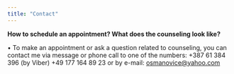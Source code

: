 ```yaml
---
title: "Contact"
---
```


**How to schedule an appointment? What does the counseling look like?**

•	To make an appointment or ask a question related to counseling, you can contact me via message or phone call to one of the numbers:
               +387 61 384 396 (by Viber)
               +49 177 164 89 23
               or by e-mail: osmanovice@yahoo.com

